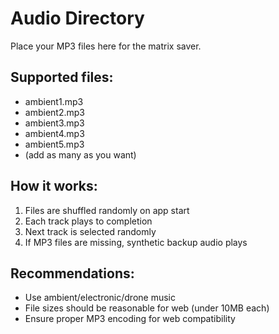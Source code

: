 # Audio Directory

Place your MP3 files here for the matrix saver.

## Supported files:
- ambient1.mp3
- ambient2.mp3
- ambient3.mp3
- ambient4.mp3
- ambient5.mp3
- (add as many as you want)

## How it works:
1. Files are shuffled randomly on app start
2. Each track plays to completion
3. Next track is selected randomly
4. If MP3 files are missing, synthetic backup audio plays

## Recommendations:
- Use ambient/electronic/drone music
- File sizes should be reasonable for web (under 10MB each)
- Ensure proper MP3 encoding for web compatibility